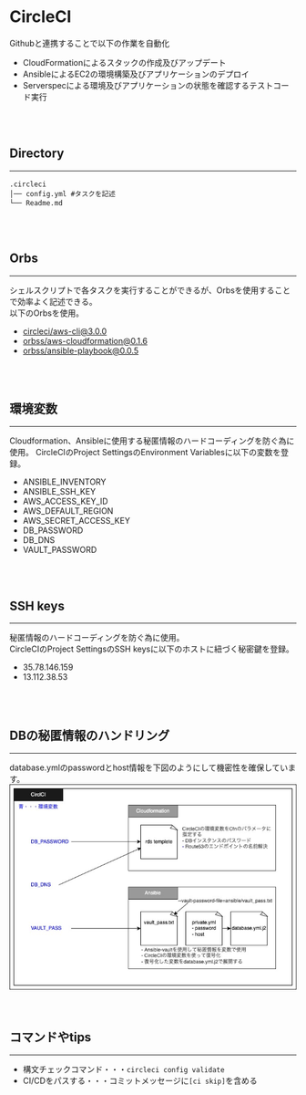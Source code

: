 # CircleCI
Githubと連携することで以下の作業を自動化
- CloudFormationによるスタックの作成及びアップデート
- AnsibleによるEC2の環境構築及びアプリケーションのデプロイ
- Serverspecによる環境及びアプリケーションの状態を確認するテストコード実行
<br>
<br>

## Directory
***
```
.circleci
│── config.yml #タスクを記述
└── Readme.md
```
<br>
<br>

## Orbs
***
シェルスクリプトで各タスクを実行することができるが、Orbsを使用することで効率よく記述できる。  
以下のOrbsを使用。  
- [circleci/aws-cli@3.0.0](https://circleci.com/developer/ja/orbs/orb/circleci/aws-cli)
- [orbss/aws-cloudformation@0.1.6](orbss/aws-cloudformation@0.1.6)
- [orbss/ansible-playbook@0.0.5](orbss/ansible-playbook@0.0.5)  


<br>
<br>

## 環境変数
***
Cloudformation、Ansibleに使用する秘匿情報のハードコーディングを防ぐ為に使用。
CircleCIのProject SettingsのEnvironment Variablesに以下の変数を登録。   

- ANSIBLE_INVENTORY
- ANSIBLE_SSH_KEY
- AWS_ACCESS_KEY_ID
- AWS_DEFAULT_REGION
- AWS_SECRET_ACCESS_KEY
- DB_PASSWORD
- DB_DNS
- VAULT_PASSWORD
<br>
<br>

## SSH keys
***
秘匿情報のハードコーディングを防ぐ為に使用。  
CircleCIのProject SettingsのSSH keysに以下のホストに紐づく秘密鍵を登録。   
- 35.78.146.159
- 13.112.38.53
<br>
<br>

## DBの秘匿情報のハンドリング
***
database.ymlのpasswordとhost情報を下図のようにして機密性を確保しています。
![秘匿情報のハンドリング](../image/秘匿情報のハンドリング.jpg)  
<br>
<br>

## コマンドやtips
***
- 構文チェックコマンド・・・`circleci config validate`
- CI/CDをパスする・・・コミットメッセージに`[ci skip]`を含める
